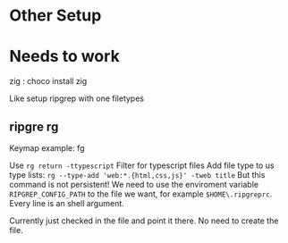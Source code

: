 # Other Setup

# Needs to work

zig : choco install zig

Like setup ripgrep with one filetypes

## ripgre rg

Keymap example: <leader>fg

Use `rg return -ttypescript` Filter for typescript files
Add file type to us type lists: `rg --type-add 'web:*.{html,css,js}' -tweb title`
But this command is not persistent! We need to use the enviroment variable `RIPGREP_CONFIG_PATH` to
the file we want, for example `$HOME\.ripgreprc`. Every line is an shell argument.

Currently just checked in the file and point it there. No need to create the file.
